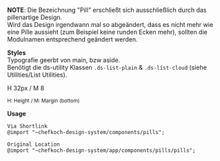 **NOTE**: Die Bezeichnung "Pill" erschließt sich ausschließlich durch das pillenartige Design.  
Wird das Design irgendwann mal so abgeändert, dass es nicht mehr wie eine Pille aussieht (zum Beispiel keine runden Ecken mehr), sollten die Modulnamen entsprechend geändert werden.  

__Styles__  
Typografie geerbt von main, bzw aside.  
Benötigt die ds-utility Klassen `.ds-list-plain` & `.ds-list-cloud` (siehe Utilities/List Utilities).
 
H 32px / M 8    

<small>H: Height / M: Margin (bottom)</small>

__Usage__  
    
    Via Shortlink
    @import "~chefkoch-design-system/components/pills";
    
    Original Location
    @import "~chefkoch-design-system/app/components/pills/pills";
